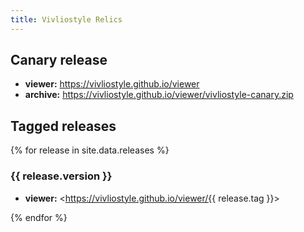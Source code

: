 ```yaml
---
title: Vivliostyle Relics
---
```


## Canary release

- **viewer:** <https://vivliostyle.github.io/viewer>
- **archive:** <https://vivliostyle.github.io/viewer/vivliostyle-canary.zip>

## Tagged releases

{% for release in site.data.releases %}
### {{ release.version }}

- **viewer:** <https://vivliostyle.github.io/viewer/{{ release.tag }}>

{% endfor %}
